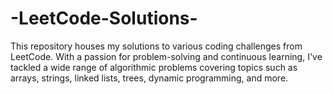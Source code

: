 # -LeetCode-Solutions-
This repository houses my solutions to various coding challenges from LeetCode. With a passion for problem-solving and continuous learning, I've tackled a wide range of algorithmic problems covering topics such as arrays, strings, linked lists, trees, dynamic programming, and more.
